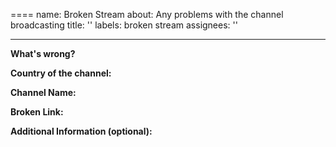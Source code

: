 ====
name: Broken Stream
about: Any problems with the channel broadcasting
title: ''
labels: broken stream
assignees: ''

---

**What's wrong?**

**Country of the channel:**

**Channel Name:**

**Broken Link:**
<!-- Just copy the link to the broadcast from the playlist -->

**Additional Information (optional):**
